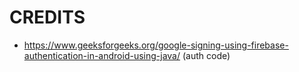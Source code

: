 # CREDITS
- https://www.geeksforgeeks.org/google-signing-using-firebase-authentication-in-android-using-java/ (auth code)
